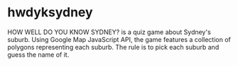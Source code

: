 # hwdyksydney
HOW WELL DO YOU KNOW SYDNEY? is a quiz game about Sydney's suburb. Using Google Map JavaScript API, the game features a collection of polygons representing each suburb. The rule is to pick each suburb and guess the name of it.
